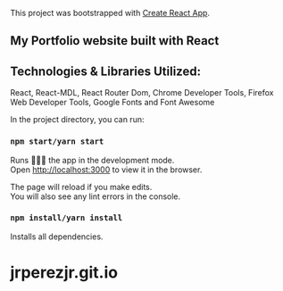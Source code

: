 This project was bootstrapped with [Create React App](https://github.com/facebook/create-react-app).

## My Portfolio website built with React

## Technologies & Libraries Utilized:

React, React-MDL, React Router Dom, Chrome Developer Tools, Firefox Web Developer Tools, Google Fonts and Font Awesome

In the project directory, you can run:

### `npm start/yarn start`

Runs 🏃🏻‍♂️ the app in the development mode.<br>
Open [http://localhost:3000](http://localhost:3000) to view it in the browser.

The page will reload if you make edits.<br>
You will also see any lint errors in the console.

### `npm install/yarn install`

Installs all dependencies.

# jrperezjr.git.io
